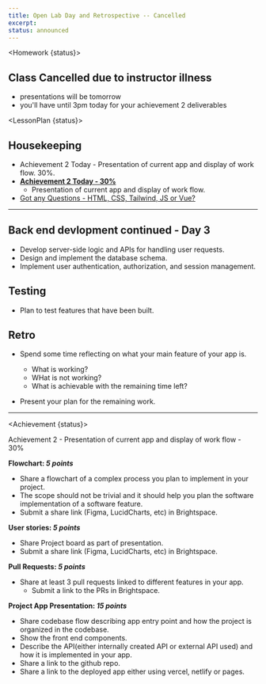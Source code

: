 ```yaml
---
title: Open Lab Day and Retrospective -- Cancelled
excerpt:
status: announced
---
```


<script>
	import Homework from "$lib/components/Homework.svelte";
	import LessonPlan from "$lib/components/LessonPlan.svelte";
	import Achievement from "$lib/components/Achievement.svelte";
</script>

<Homework {status}>

<h2>Class Cancelled due to instructor illness</h2>

- presentations will be tomorrow
- you'll have until 3pm today for your achievement 2 deliverables

</Homework>

<LessonPlan {status}>

<h2> Housekeeping</h2>

- Achievement 2 Today - Presentation of current app and display of work flow. 30%.
- [**Achievement 2 Today - 30%**](/courses/cpnt-265/assessments/achievements-2)
  - Presentation of current app and display of work flow.
- [Got any Questions - HTML, CSS, Tailwind, JS or Vue? ](https://ideaboardz.com/for/CPNT-265/5239734)

---

<h2>Back end devlopment continued - Day 3</h2>

- Develop server-side logic and APIs for handling user requests.
- Design and implement the database schema.
- Implement user authentication, authorization, and session management.

<h2>Testing</h2>

- Plan to test features that have been built.

<h2>Retro</h2>

- Spend some time reflecting on what your main feature of your app is.

  - What is working?
  - WHat is not working?
  - What is achievable with the remaining time left?

- Present your plan for the remaining work.

---

</LessonPlan>

<Achievement {status}>

Achievement 2 - Presentation of current app and display of work flow - 30%

**Flowchart: _5 points_**

- Share a flowchart of a complex process you plan to implement in your project.
- The scope should not be trivial and it should help you plan the software implementation of a software feature.
- Submit a share link (Figma, LucidCharts, etc) in Brightspace.

**User stories: _5 points_**

- Share Project board as part of presentation.
- Submit a share link (Figma, LucidCharts, etc) in Brightspace.

**Pull Requests: _5 points_**

- Share at least 3 pull requests linked to different features in your app.
  - Submit a link to the PRs in Brightspace.

**Project App Presentation: _15 points_**

- Share codebase flow describing app entry point and how the project is organized in the codebase.
- Show the front end components.
- Describe the API(either internally created API or external API used) and how it is implemented in your app.
- Share a link to the github repo.
- Share a link to the deployed app either using vercel, netlify or pages.

</Achievement>
